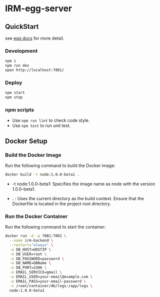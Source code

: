# IRM-egg-server



## QuickStart

<!-- add docs here for user -->

see [egg docs][egg] for more detail.

### Development

```bash
npm i
npm run dev
open http://localhost:7001/
```

### Deploy

```bash
npm start
npm stop
```

### npm scripts

- Use `npm run lint` to check code style.
- Use `npm test` to run unit test.

[egg]: https://eggjs.org

## Docker Setup
### Build the Docker Image
Run the following command to build the Docker image:

```bash
docker build -t node:1.0.0-beta1 .
```

+ -t node:1.0.0-beta1: Specifies the image name as node with the version 1.0.0-beta1.

+ **.** : Uses the current directory as the build context. Ensure that the Dockerfile is located in the project root directory.

### Run the Docker Container
Run the following command to start the container:

```bash
docker run -d -p 7001:7001 \
  --name irm-backend \
  --restart="always" \
  -e DB_HOST=HOSTIP \
  -e DB_USER=root \
  -e DB_PASSWORD=password \
  -e DB_NAME=DBName \
  -e DB_PORT=3306 \
  -e EMAIL_SERVICE=gmail \
  -e EMAIL_USER=your-email@example.com \
  -e EMAIL_PASS=your-email-password \
  -v /root/container/db/logs:/app/logs \
  node:1.0.0-beta1

```